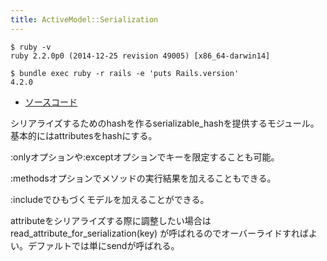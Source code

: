```yaml
---
title: ActiveModel::Serialization
---
```


```
$ ruby -v
ruby 2.2.0p0 (2014-12-25 revision 49005) [x86_64-darwin14]
```

```
$ bundle exec ruby -r rails -e 'puts Rails.version'
4.2.0
```

* [ソースコード](https://github.com/rails/rails/blob/v4.2.0/activemodel/lib/active_model/serialization.rb)

シリアライズするためのhashを作るserializable_hashを提供するモジュール。
基本的にはattributesをhashにする。

:onlyオプションや:exceptオプションでキーを限定することも可能。

:methodsオプションでメソッドの実行結果を加えることもできる。

:includeでひもづくモデルを加えることができる。

attributeをシリアライズする際に調整したい場合は read_attribute_for_serialization(key) が呼ばれるのでオーバーライドすればよい。デファルトでは単にsendが呼ばれる。
